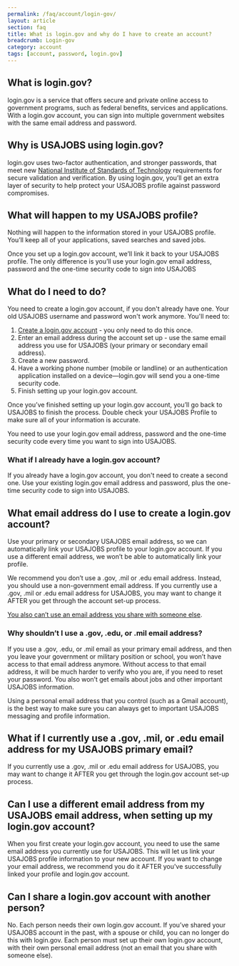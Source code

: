 ```yaml
---
permalink: /faq/account/login-gov/
layout: article
section: faq
title: What is login.gov and why do I have to create an account?
breadcrumb: Login-gov
category: account
tags: [account, password, login.gov]
---
```


## What is login.gov?

login.gov is a service that offers secure and private online access to government programs, such as federal benefits, services and applications. With a login.gov account, you can sign into multiple government websites with the same email address and password.

## Why is USAJOBS using login.gov?

login.gov uses two-factor authentication, and stronger passwords, that meet new [National Institute of Standards of Technology](https://www.nist.gov/) requirements for secure validation and verification. By using login.gov, you’ll get an extra layer of security to help protect your USAJOBS profile against password compromises.

## What will happen to my USAJOBS profile?

Nothing will happen to the information stored in your USAJOBS profile.  You’ll keep all of your applications, saved searches and saved jobs.

Once you set up a login.gov account, we’ll link it back to your USAJOBS profile. The only difference is you’ll use your login.gov email address, password and the one-time security code to sign into USAJOBS

## What do I need to do?

You need to create a login.gov account, if you don't already have one. Your old USAJOBS username and password won't work anymore. You'll need to:

1. [Create a login.gov account](https://login.usajobs.gov/Access/Transition) - you only need to do this once.
2. Enter an email address during the account set up - use the same email address you use for USAJOBS (your primary or secondary email address).
3. Create a new password.
4. Have a working phone number (mobile or landline) or an authentication application installed on a device—login.gov will send you a one-time security code.
4. Finish setting up your login.gov account.

Once you’ve finished setting up your login.gov account, you’ll go back to USAJOBS to finish the process.  Double check your USAJOBS Profile to make sure all of your information is accurate.

You need to use your login.gov email address, password and the one-time security code every time you want to sign into USAJOBS.

### What if I already have a login.gov account?

If you already have a login.gov account, you don't need to create a second one. Use your existing login.gov email address and password, plus the one-time security code to sign into USAJOBS.  

## What email address do I use to create a login.gov account?

Use your primary or secondary USAJOBS email address, so we can automatically link your USAJOBS profile to your login.gov account. If you use a different email address, we won’t be able to automatically link your profile.

We recommend you don’t use a .gov, .mil or .edu email address. Instead, you should use a non-government email address. If you currently use a .gov, .mil or .edu email address for USAJOBS, you may want to change it AFTER you get through the account set-up process.

[You also can’t use an email address you share with someone else](#can-i-share-a-logingov-account-with-another-person).

### Why shouldn’t I use a .gov, .edu, or .mil email address?

If you use a .gov, .edu, or .mil email as your primary email address, and then you leave your government or military position or school, you won’t have access to that email address anymore. Without access to that email address, it will be much harder to verify who you are, if you need to reset your password. You also won’t get emails about jobs and other important USAJOBS information.

Using a personal email address that you control (such as a Gmail account), is the best way to make sure you can always get to important USAJOBS messaging and profile information.

## What if I currently use a .gov, .mil, or .edu email address for my USAJOBS primary email?

If you currently use a .gov, .mil or .edu email address for USAJOBS, you may want to change it AFTER you get through the login.gov account set-up process.

## Can I use a different email address from my USAJOBS email address, when setting up my login.gov account?

When you first create your login.gov account, you need to use the same email address you currently use for USAJOBS.  This will let us link your USAJOBS profile information to your new account. If you want to change your email address, we recommend you do it AFTER you've successfully linked your profile and login.gov account.

## Can I share a login.gov account with another person?

No. Each person needs their own login.gov account.  If you’ve shared your USAJOBS account in the past, with a spouse or child, you can no longer do this with login.gov. Each person must set up their own login.gov account, with their own personal email address (not an email that you share with someone else).
